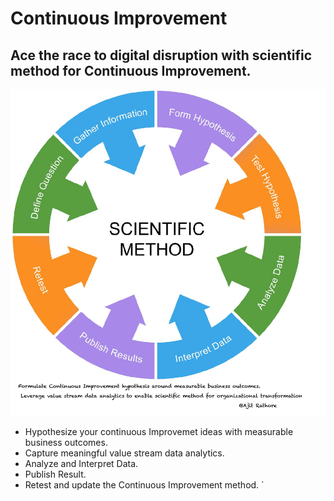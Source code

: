 # Continuous Improvement

## Ace the race to digital disruption with scientific method for Continuous Improvement.


![Image1]( /images/adobestock_61795780.jpg )


- Hypothesize your continuous Improvemet ideas with measurable business outcomes. 
- Capture meaningful value stream data analytics.
- Analyze and Interpret Data.
- Publish Result.
- Retest and update the Continuous Improvement method.
`
